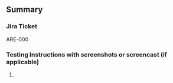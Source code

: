 ## Summary


### Jira Ticket
ARE-000

### Testing Instructions with screenshots or screencast (if applicable)
1.
